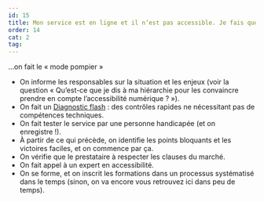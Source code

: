 ```yaml
---
id: 15
title: Mon service est en ligne et il n’est pas accessible. Je fais quoi ?
order: 14 
cat: 2
tag:
---
```

…on fait le «&nbsp;mode pompier&nbsp;»

- On informe les responsables sur la situation et les enjeux (voir la question «&nbsp;Qu’est-ce que je dis à ma hiérarchie pour les convaincre prendre en compte l’accessibilité numérique ?&nbsp;»).
- On fait un [Diagnostic flash](/outils/diagnostic-flash/)&nbsp;: des contrôles rapides ne nécessitant pas de compétences techniques.
- On fait tester le service par une personne handicapée (et on enregistre&nbsp;!).
- À partir de ce qui précède, on identifie les points bloquants et les victoires faciles, et on commence par ça.
- On vérifie que le prestataire à respecter les clauses du marché.
- On fait appel à un expert en accessibilité.
- On se forme, et on inscrit les formations dans un processus systématisé dans le temps (sinon, on va encore vous retrouvez ici dans peu de temps).
